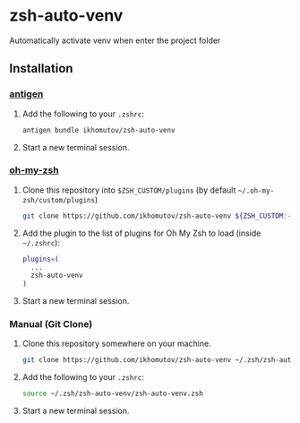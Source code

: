 # zsh-auto-venv
Automatically activate venv when enter the project folder

## Installation

### [antigen](https://github.com/zsh-users/antigen)

1. Add the following to your `.zshrc`:

    ```sh
    antigen bundle ikhomutov/zsh-auto-venv
    ```

2. Start a new terminal session.

### [oh-my-zsh](http://github.com/robbyrussell/oh-my-zsh)

1. Clone this repository into `$ZSH_CUSTOM/plugins` (by default `~/.oh-my-zsh/custom/plugins`)

    ```sh
    git clone https://github.com/ikhomutov/zsh-auto-venv ${ZSH_CUSTOM:-~/.oh-my-zsh/custom}/plugins/zsh-auto-venv
    ```

2. Add the plugin to the list of plugins for Oh My Zsh to load (inside `~/.zshrc`):

    ```sh
    plugins=(
      ...
      zsh-auto-venv
    )
    ```

3. Start a new terminal session.

### Manual (Git Clone)

1. Clone this repository somewhere on your machine.

    ```sh
    git clone https://github.com/ikhomutov/zsh-auto-venv ~/.zsh/zsh-auto-venv
    ```

2. Add the following to your `.zshrc`:

    ```sh
    source ~/.zsh/zsh-auto-venv/zsh-auto-venv.zsh
    ```

3. Start a new terminal session.
